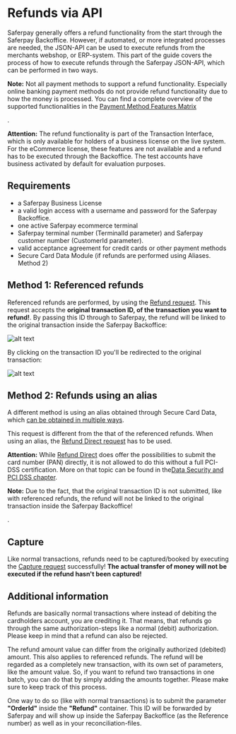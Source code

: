 # Refunds via API
Saferpay generally offers a refund functionality from the start through the Saferpay Backoffice.
However, if automated, or more integrated processes are needed, the JSON-API can be used to execute refunds from the merchants webshop, or ERP-system. This part of the guide covers the process of how to execute refunds through the Saferpay JSON-API, which can be performed in two ways.

<div class="info">
  <p><strong>Note:</strong> Not all payment methods to support a refund functionality. Especially online banking payment methods do not provide refund functionality due to how the money is processed. You can find a complete overview of the supported functionalities in the <a href="https://saferpay.github.io/sndbx/#pm-functions">Payment Method Features Matrix</a></p>.
</div>

<div class="warning">
  <p><strong>Attention:</strong> The refund functionality is part of the Transaction Interface, which is only available for holders of a business license on the live system. For the eCommerce license, these features are not available and a refund has to be executed through the Backoffice. The test accounts have business activated by default for evaluation purposes.</p>
</div>

## <a name="refund-req"></a> Requirements

*	a Saferpay Business License
*	a valid login access with a username and password for the Saferpay Backoffice.
*	one active Saferpay ecommerce terminal
*	Saferpay terminal number (TerminalId parameter) and Saferpay customer number (CustomerId parameter).
*	valid acceptance agreement for credit cards or other payment methods
*	Secure Card Data Module (if refunds are performed using Aliases. Method 2)

## <a name="refund-reference"></a> Method 1: Referenced refunds

Referenced refunds are performed, by using the [Refund request](https://saferpay.github.io/jsonapi/index.html#Payment_v1_Transaction_Refund). This request accepts the **original transaction ID, of the transaction you want to refund!**. By passing this ID through to Saferpay, the refund will be linked to the original transaction inside the Saferpay Backoffice:

![alt text](https://raw.githubusercontent.com/saferpay/sndbx/master/images/refund.PNG "Refund")

By clicking on the transaction ID you'll be redirected to the original transaction:

![alt text](https://raw.githubusercontent.com/saferpay/sndbx/master/images/refund_trx.PNG "Refunded Transaction")

<div style="display: none;">
  
### Try it out

You can try it out, by first doing a complete (including the Capture!) transaction, by using the PaymentPage, or Transaction Interface.
The refund-option will be displayed, after the Capture has been executed!


<a href="https://saferpay.github.io/sndbx/pp_demo.html" class="demobtn">Start with the Payment Page</a><br />
<a href="https://saferpay.github.io/sndbx/trx_demo.html" class="demobtn">Start with the Transaction Interface</a><br />

</div>

## <a name="refund-alias"></a> Method 2: Refunds using an alias

A different method is using an alias obtained through Secure Card Data, which [can be obtained in multiple ways](https://saferpay.github.io/sndbx/scd.html).

This request is different from the that of the referenced refunds. When using an alias, the [Refund Direct request](https://saferpay.github.io/jsonapi/index.html#Payment_v1_Transaction_RefundDirect) has to be used.

<div class="danger">
  <p><strong>Attention:</strong> While <a href="https://saferpay.github.io/jsonapi/index.html#Payment_v1_Transaction_RefundDirect">Refund Direct</a> does offer the possibilities to submit the card number (PAN) directly, it is not allowed to do this without a full PCI-DSS certification. More on that topic can be found in the<a href="https://saferpay.github.io/sndbx/index.html#pci">Data Security and PCI DSS chapter</a>. </p>
</div>

<div class="info">
  <p><strong>Note:</strong> Due to the fact, that the original transaction ID is not submitted, like with referenced refunds, the refund will not be linked to the original transaction inside the Saferpay Backoffice!</p>. 
</div>

<div style="display: none;">

### Try it out

You can try it out, by first doing a complete (including the Capture!) transaction, by using the PaymentPage, Transaction Interface, or the Secure Alias Store. The refund-option will be displayed, after the Capture has been executed!

<div class="info">
  <p><strong>Note:</strong> You have to set the <strong>RegisterAlias</strong> container, to create the Alias needed for this, when using <a href="https://saferpay.github.io/jsonapi/#Payment_v1_PaymentPage_Initialize">PaymentPage Initialize</a>, or <a href="https://saferpay.github.io/jsonapi/#Payment_v1_Transaction_Authorize">Transaction Authorize</a>!</p> 
</div>

<a href="https://saferpay.github.io/sndbx/pp_demo.html" class="demobtn">Start with the Payment Page</a><br />
<a href="https://saferpay.github.io/sndbx/trx_demo.html" class="demobtn">Start with the Transaction Interface</a><br />
<a href="https://saferpay.github.io/sndbx/scd_demo.html" class="demobtn">Start with the Secure Alias Store</a><br />

</div>

## <a name="refund-capture"></a> Capture

Like normal transactions, refunds need to be captured/booked by executing the [Capture request](https://saferpay.github.io/jsonapi/index.html#Payment_v1_Transaction_Capture) successfully! **The actual transfer of money will not be executed if the refund hasn't been captured!**

## <a name="refund-info"></a> Additional information

Refunds are basically normal transactions where instead of debiting the cardholders account, you are crediting it. That means, that refunds go through the same authorization-steps like a normal (debit) authorization. Please keep in mind that a refund can also be rejected.

The refund amount value can differ from the originally authorized (debited) amount. This also applies to referenced refunds. The refund will be regarded as a completely new transaction, with its own set of parameters, like the amount value. So, if you want to refund two transactions in one batch, you can do that by simply adding the amounts together. Please make sure to keep track of this process.

One way to do so (like with normal transactions) is to submit the parameter **"OrderId"** inside the **"Refund"** container. This ID will be forwarded by Saferpay and will show up inside the Saferpay Backoffice (as the Reference number) as well as in your reconciliation-files.
